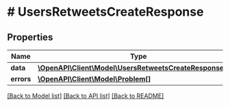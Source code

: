 # # UsersRetweetsCreateResponse

## Properties

Name | Type | Description | Notes
------------ | ------------- | ------------- | -------------
**data** | [**\OpenAPI\Client\Model\UsersRetweetsCreateResponseData**](UsersRetweetsCreateResponseData.md) |  | [optional]
**errors** | [**\OpenAPI\Client\Model\Problem[]**](Problem.md) |  | [optional]

[[Back to Model list]](../../README.md#models) [[Back to API list]](../../README.md#endpoints) [[Back to README]](../../README.md)
